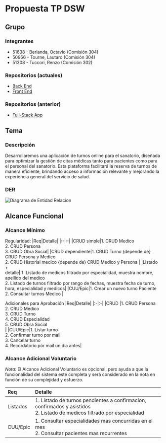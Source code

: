 # Propuesta TP DSW

## Grupo
### Integrantes
* 51638 - Berlanda, Octavio (Comisión 304)
* 50956 - Tourne, Lautaro (Comisión 304)
* 51308 - Tuccori, Renzo (Comisión 302)

### Repositorios (actuales)
* [Back End](https://github.com/RenTuccori/Trabajo-Dsw/tree/main/BackEnd)
* [Front End](https://github.com/RenTuccori/Trabajo-Dsw/tree/main/FrontEnd)
### Repositorios (anterior)
* [Full-Stack App](https://github.com/RenTuccori/Trabajo-Dsw-Anterior)
## Tema
### Descripción
Desarrollaremos una aplicación de turnos online para el sanatorio, diseñada para optimizar la gestión de citas médicas tanto para pacientes como para el personal del sanatorio. Esta plataforma facilitará la reserva de turnos de manera eficiente, brindando acceso a información relevante y mejorando la experiencia general del servicio de salud.

### DER
![Diagrama de Entidad Relacion](https://drive.google.com/file/d/122IO0ubhLDxhaA4X3e-sbBzIuYNGYRmf/view?usp=drive_link)

## Alcance Funcional 

### Alcance Mínimo

Regularidad:
|Req|Detalle|
|:-|:-|
|CRUD simple|1. CRUD Medico<br>2. CRUD Persona<br>3. CRUD Obra Social|
|CRUD dependiente|1. CRUD Turno {depende de} CRUD Persona y Medico<br>2. CRUD Historial medico {depende de} CRUD Medico y Persona  |
|Listado<br>+<br>detalle| 1. Listado de medicos filtrado por especialidad, muestra nombre, apellido del medico <br> 2. Listado de turnos filtrado por rango de fechas, muestra fecha de turno, hora, especialidad y medicos|
|CUU/Epic|1. Crear un nuevo turno Paciente <br>2. Consultar turnos Medico |


Adicionales para Aprobación
|Req|Detalle|
|:-|:-|
|CRUD |1. CRUD Persona<br>2. CRUD Medico<br>3. CRUD Turno<br>4. CRUD Especialidad<br>5. CRUD Obra Social<br>|
|CUU/Epic|1. Listar turno<br>2. Confirmar turno por mail<br>3. Cancelar turno<br>4. Recordatorio pór mail un dia antes|


### Alcance Adicional Voluntario

*Nota*: El Alcance Adicional Voluntario es opcional, pero ayuda a que la funcionalidad del sistema esté completa y será considerado en la nota en función de su complejidad y esfuerzo.

|Req|Detalle|
|:-|:-|
|Listados |1. Listado de turnos pendientes a confirmacion, confirmados y asistidos <br>2. Listado de medicos filtrado por especialidad |
|CUU/Epic|1. Consultar especialidades mas concurridas en el mes <br>2. Consultar pacientes mas recurrentes |

